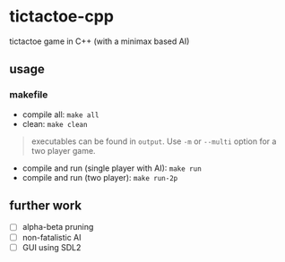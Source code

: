 # tictactoe-cpp
tictactoe game in C++ (with a minimax based AI)

## usage

### makefile
* compile all: `make all`
* clean: `make clean`
> executables can be found in `output`. Use `-m` or `--multi` option for a two player game.

* compile and run (single player with AI): `make run`
* compile and run (two player): `make run-2p`

## further work

- [ ] alpha-beta pruning
- [ ] non-fatalistic AI
- [ ] GUI using SDL2
